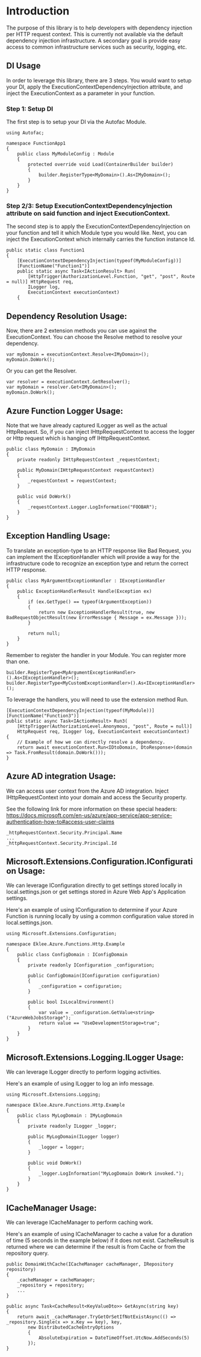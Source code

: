 # Introduction

The purpose of this library is to help developers with dependency injection per HTTP request context. This is currently not available via the default dependency injection infrastructure. A secondary goal is provide easy access to common infrastructure services such as security, logging, etc.

## DI Usage

In order to leverage this library, there are 3 steps. You would want to setup your DI, apply the ExecutionContextDependencyInjection attribute, and inject the ExecutionContext as a parameter in your function.

### Step 1: Setup DI

The first step is to setup your DI via the Autofac Module. 

```
using Autofac;

namespace FunctionApp1
{
    public class MyModuleConfig : Module
    {
        protected override void Load(ContainerBuilder builder)
        {
            builder.RegisterType<MyDomain>().As<IMyDomain>();
        }
    }
}
```

### Step 2/3: Setup ExecutionContextDependencyInjection attribute on said function and inject ExecutionContext.

The second step is to apply the ExecutionContextDependencyInjection on your function and tell it which Module type you would like. Next, you can inject the ExecutionContext which internally carries the function instance Id.

```
public static class Function1
{
    [ExecutionContextDependencyInjection(typeof(MyModuleConfig))]
    [FunctionName("Function1")]
    public static async Task<IActionResult> Run(
        [HttpTrigger(AuthorizationLevel.Function, "get", "post", Route = null)] HttpRequest req,
        ILogger log,
        ExecutionContext executionContext)
    {
```

## Dependency Resolution Usage:

Now, there are 2 extension methods you can use against the ExecutionContext. You can choose the Resolve method to resolve your dependency.

```
var myDomain = executionContext.Resolve<IMyDomain>();
myDomain.DoWork();
```

Or you can get the Resolver.

```
var resolver = executionContext.GetResolver();
var myDomain = resolver.Get<IMyDomain>();
myDomain.DoWork();
```

## Azure Function Logger Usage:
Note that we have already captured ILogger as well as the actual HttpRequest. So, if you can inject IHttpRequestContext to access the logger or Http request which is hanging off IHttpRequestContext.

```
public class MyDomain : IMyDomain
{
    private readonly IHttpRequestContext _requestContext;

    public MyDomain(IHttpRequestContext requestContext)
    {
        _requestContext = requestContext;
    }

    public void DoWork()
    {
        _requestContext.Logger.LogInformation("FOOBAR");
    }
}
```

## Exception Handling Usage:
To translate an exception-type to an HTTP response like Bad Request, you can implement the IExceptionHandler which will provide a way for the infrastructure code to recognize an exception type and return the correct HTTP response.

```
public class MyArgumentExceptionHandler : IExceptionHandler
{
    public ExceptionHandlerResult Handle(Exception ex)
    {
        if (ex.GetType() == typeof(ArgumentException))
        {
            return new ExceptionHandlerResult(true, new BadRequestObjectResult(new ErrorMessage { Message = ex.Message }));
        }

        return null;
    }
}
```

Remember to register the handler in your Module. You can register more than one.

```
builder.RegisterType<MyArgumentExceptionHandler>().As<IExceptionHandler>();
builder.RegisterType<MyCustomExceptionHandler>().As<IExceptionHandler>();
```

To leverage the handlers, you will need to use the extension method Run.

```
[ExecutionContextDependencyInjection(typeof(MyModule))]
[FunctionName("Function3")]
public static async Task<IActionResult> Run3(
    [HttpTrigger(AuthorizationLevel.Anonymous, "post", Route = null)]
    HttpRequest req, ILogger log, ExecutionContext executionContext)
{
    // Example of how we can directly resolve a dependency.
    return await executionContext.Run<IDtoDomain, DtoResponse>(domain => Task.FromResult(domain.DoWork()));
}
```

## Azure AD integration Usage:

We can access user context from the Azure AD integration. Inject IHttpRequestContext into your domain and access the Security property. 

See the following link for more information on these special headers:
https://docs.microsoft.com/en-us/azure/app-service/app-service-authentication-how-to#access-user-claims


```
_httpRequestContext.Security.Principal.Name
...
_httpRequestContext.Security.Principal.Id
```

## Microsoft.Extensions.Configuration.IConfiguration Usage:

We can leverage IConfiguration directly to get settings stored locally in local.settings.json or get settings stored in Azure Web App's Application settings.

Here's an example of using IConfiguration to determine if your Azure Function is running locally by using a common configuration value stored in local.settings.json.

```
using Microsoft.Extensions.Configuration;

namespace Eklee.Azure.Functions.Http.Example
{
    public class ConfigDomain : IConfigDomain
    {
        private readonly IConfiguration _configuration;

        public ConfigDomain(IConfiguration configuration)
        {
            _configuration = configuration;
        }

        public bool IsLocalEnvironment()
        {
            var value = _configuration.GetValue<string>("AzureWebJobsStorage");
            return value == "UseDevelopmentStorage=true";
        }
    }
}
```

## Microsoft.Extensions.Logging.ILogger Usage:

We can leverage ILogger directly to perform logging activities.

Here's an example of using ILogger to log an info message. 

```
using Microsoft.Extensions.Logging;

namespace Eklee.Azure.Functions.Http.Example
{
    public class MyLogDomain : IMyLogDomain
    {
        private readonly ILogger _logger;

        public MyLogDomain(ILogger logger)
        {
            _logger = logger;
        }

        public void DoWork()
        {
            _logger.LogInformation("MyLogDomain DoWork invoked.");
        }
    }
}
```

## ICacheManager Usage:

We can leverage ICacheManager to perform caching work.

Here's an example of using ICacheManager to cache a value for a duration of time (5 seconds in the example below) if it does not exist. CacheResult is returned where we can determine if the result is from Cache or from the repository query.

```
public DomainWithCache(ICacheManager cacheManager, IRepository repository)
{
    _cacheManager = cacheManager;
    _repository = repository;
    ...
}

public async Task<CacheResult<KeyValueDto>> GetAsync(string key)
{
    return await _cacheManager.TryGetOrSetIfNotExistAsync(() => _repository.Single(x => x.Key == key), key,
        new DistributedCacheEntryOptions
        {
            AbsoluteExpiration = DateTimeOffset.UtcNow.AddSeconds(5)
        });
}
```